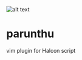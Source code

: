![alt text](https://github.com/abhilb/parunthu/raw/master/src/common/images/parunthu.png "parunthu")


# parunthu
vim plugin for Halcon script
